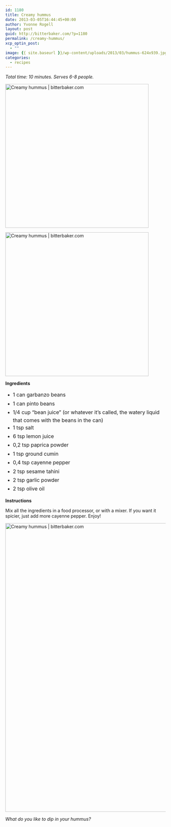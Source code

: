 ```yaml
---
id: 1180
title: Creamy hummus
date: 2013-03-05T16:44:45+00:00
author: Yvonne Rogell
layout: post
guid: http://bitterbaker.com/?p=1180
permalink: /creamy-hummus/
xcp_optin_post:
  - ""
image: {{ site.baseurl }}/wp-content/uploads/2013/03/hummus-624x939.jpg
categories:
  - recipes
---
```

_Total time: 10 minutes. Serves 6-8 people._

<p class="recipe-icon">
  <img class="pinthis recipe-icon alignright" title="Creamy hummus | bitterbaker.com" alt="Creamy hummus | bitterbaker.com" src="http://bitterbaker.com/images/hummus-recipe2-mini.jpg" width="450" />
</p>

<p class="">
  <img class="pinthis  alignright" title="Creamy hummus | bitterbaker.com" alt="Creamy hummus | bitterbaker.com" src="http://bitterbaker.com/images/hummus-recipe2.jpg" width="450" />
</p>

**Ingredients**

  * <span style="line-height: 1.714285714; font-size: 1rem;">1 can garbanzo beans</span>
  * <span style="line-height: 1.714285714; font-size: 1rem;">1 can pinto beans</span>
  * <span style="line-height: 1.714285714; font-size: 1rem;">1/4 cup &#8220;bean juice&#8221; (or whatever it&#8217;s called, the watery liquid that comes with the beans in the can)</span>
  * <span style="line-height: 1.714285714; font-size: 1rem;">1 tsp salt</span>
  * <span style="line-height: 1.714285714; font-size: 1rem;">6 tsp lemon juice</span>
  * <span style="line-height: 1.714285714; font-size: 1rem;">0,2 tsp paprica powder</span>
  * <span style="line-height: 1.714285714; font-size: 1rem;">1 tsp ground cumin</span>
  * <span style="line-height: 1.714285714; font-size: 1rem;">0,4 tsp cayenne pepper</span>
  * <span style="line-height: 1.714285714; font-size: 1rem;">2 tsp sesame tahini</span>
  * <span style="line-height: 1.714285714; font-size: 1rem;">2 tsp garlic powder</span>
  * <span style="line-height: 1.714285714; font-size: 1rem;">2 tsp olive oil</span>

**Instructions**
  
Mix all the ingredients in a food processor, or with a mixer. If you want it spicier, just add more cayenne pepper. Enjoy!

<img class="pinthis" title="Creamy hummus | bitterbaker.com" alt="Creamy hummus | bitterbaker.com" src="http://bitterbaker.com/images/hummus.jpg" width="600" height="903" />
  
_What do you like to dip in your hummus?_